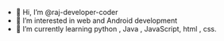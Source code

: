 - 👋 Hi, I’m @raj-developer-coder
- 👀 I’m interested in web and Android development
- 🌱 I’m currently learning python , Java , JavaScript, html , css.

<!---
raj-developer-coder/raj-developer-coder is a ✨ special ✨ repository because its `README.md` (this file) appears on your GitHub profile.
You can click the Preview link to take a look at your changes.
--->
